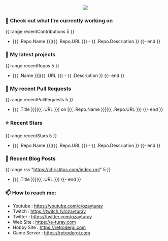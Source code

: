 <p align="center"><a href="https://github.com/anuraghazra/github-readme-stats">
  <img align="center" src="https://github-readme-stats.vercel.app/api?username=ozayturay&show_icons=true&theme=tokyonight" />
</a></p>

### 👷 Check out what I'm currently working on
{{ range recentContributions 5 }}
- [{{ .Repo.Name }}]({{ .Repo.URL }}) - {{ .Repo.Description }}
{{- end }}
### 🌱 My latest projects
{{ range recentRepos 5 }}
- [{{ .Name }}]({{ .URL }}) - {{ .Description }}
{{- end }}
### 🔨 My recent Pull Requests
{{ range recentPullRequests 5 }}
- [{{ .Title }}]({{ .URL }}) on [{{ .Repo.Name }}]({{ .Repo.URL }})
{{- end }}
### ⭐ Recent Stars
{{ range recentStars 5 }}
- [{{ .Repo.Name }}]({{ .Repo.URL }}) - {{ .Repo.Description }}
{{- end }}
### 📰 Recent Blog Posts
{{ range rss "https://christitus.com/index.xml" 5 }}
- [{{ .Title }}]({{ .URL }})
{{- end }}
### 📫 How to reach me:
  - Youtube     : <https://youtube.com/c/ozayturay>
  - Twitch      : <https://twitch.tv/ozayturay>
  - Twitter     : <https://twitter.com/ozayturay>
  - Web Site    : <https://e-turay.com>
  - Hobby Site  : <https://retrodergi.com>
  - Game Server : <https://retrodergi.com>
  
<!--
### Hi there 👋

**ozayturay/ozayturay** is a ✨ _special_ ✨ repository because its `README.md` (this file) appears on your GitHub profile.

Here are some ideas to get you started:

- 🔭 I’m currently working on ...
- 🌱 I’m currently learning ...
- 👯 I’m looking to collaborate on ...
- 🤔 I’m looking for help with ...
- 💬 Ask me about ...
- 📫 How to reach me: ...
- 😄 Pronouns: ...
- ⚡ Fun fact: ...
-->
